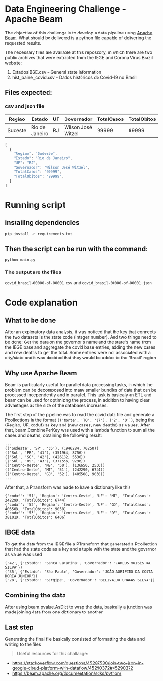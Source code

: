 # Data Engineering Challenge - Apache Beam

The objective of this challenge is to develop a data pipeline using [Apache Beam](https://beam.apache.org/). What should be delivered is a python file capable of delivering the requested results.

The necessary files are available at this repository, in which there are two public archives that
were extracted from the IBGE and Corona Virus Brazil website:

1. EstadosIBGE.csv – General state information
2. hist_painel_covid.csv - Dados históricos do Covid-19 no Brasil

## Files expected:
### csv and json file
|Regiao| Estado| UF| Governador| TotalCasos | TotalObitos |
|---|---|---|---|---|---|
|Sudeste|Rio de Janeiro|RJ|Wilson José Witzel|99999|99999|

```javascript
[
  { 
    "Regiao": "Sudeste",
    "Estado": "Rio de Janeiro",
    "UF": "RJ",
    "Governador": "Wilson José Witzel",
    "TotalCasos": "99999",
    "TotalObitos": "99999",
  }
]
```

# Running script
## Installing dependencies 
`pip install -r requirements.txt` 

## Then the script can be run with the command:
`python main.py`

### The output are the files 
`covid_brasil-00000-of-00001.csv` and `covid_brasil-00000-of-00001.json`

# Code explanation
## What to be done
After an exploratory data analysis, it was noticed that the key that connects the two datasets is the state code (integer number). And two things need to be done: Get the data on the governor's name and the state's name from the IBGE base and aggregate the covid base entries, adding the new cases and new deaths to get the total. Some entries were not associated with a city/state and it was decided that they would be added to the 'Brasil' region

## Why use Apache Beam
Beam is particularly useful for parallel data processing tasks, in which the problem can be decomposed into many smaller bundles of data that can be processed independently and in parallel. This task is basicaly an ETL and beam can be used for optimizing the process, in addition to having clear advantages as the size of the databases increases.

The first step of the pipeline was to read the covid data file and generate a Pcollections in the format `(('Norte', 'TO', '17'), ('2', '0'))`, being the (Regiao, UF, coduf) as key and (new cases, new deaths) as values. After that, beam.CombinePerKey was used with a lambda function to sum all the cases and deaths, obtaining the following result:

```
...
(('Sudeste', 'SP', '35'), (1946284, 70250))
(('Sul', 'PR', '41'), (351964, 8756))
(('Sul', 'SC', '42'), (426132, 5530))
(('Sul', 'RS', '43'), (371556, 9296))
(('Centro-Oeste', 'MS', '50'), (136650, 2556))
(('Centro-Oeste', 'MT', '51'), (242290, 6744))
(('Centro-Oeste', 'GO', '52'), (405508, 9058))
...
``` 

After that, a Ptransform was made to have a dictionary like this
```
{'coduf': '51', 'Regiao': 'Centro-Oeste', 'UF': 'MT', 'TotalCasos': 242290, 'TotalObitos': 6744}
{'coduf': '52', 'Regiao': 'Centro-Oeste', 'UF': 'GO', 'TotalCasos': 405508, 'TotalObitos': 9058}
{'coduf': '53', 'Regiao': 'Centro-Oeste', 'UF': 'DF', 'TotalCasos': 381010, 'TotalObitos': 6406}
```

## IBGE data
To get the date from the IBGE file a PTransform that generated a Pcollection that had the state code as a key and a tuple with the state and the governor as value was used

```
('42', {'Estado': 'Santa Catarina', 'Governador': 'CARLOS MOISÉS DA SILVA'})
('35', {'Estado': 'São Paulo', 'Governador': 'JOÃO AGRIPINO DA COSTA DORIA JUNIOR'})
('28', {'Estado': 'Sergipe', 'Governador': 'BELIVALDO CHAGAS SILVA'})
```
## Combining the data
After using beam.pvalue.AsDict to wrap the data, basically a junction was made joining data from one dictionary to another

## Last step 
Generating the final file basically consisted of formatting the data and writing to the files


> Useful resources for this challange:
* https://stackoverflow.com/questions/45287530/join-two-json-in-google-cloud-platform-with-dataflow/45290372#45290372
* https://beam.apache.org/documentation/sdks/python/

